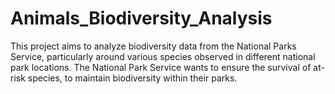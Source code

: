# Animals_Biodiversity_Analysis
This project aims to analyze biodiversity data from the National Parks Service, particularly around various species observed in different national park locations. The National Park Service wants to ensure the survival of at-risk species, to maintain biodiversity within their parks.
